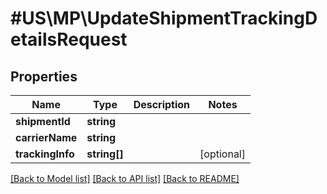 # #US\MP\UpdateShipmentTrackingDetailsRequest

## Properties

Name | Type | Description | Notes
------------ | ------------- | ------------- | -------------
**shipmentId** | **string** |  |
**carrierName** | **string** |  |
**trackingInfo** | **string[]** |  | [optional]


[[Back to Model list]](../) [[Back to API list]](../../Api/US/MP) [[Back to README]](../../README.md)
